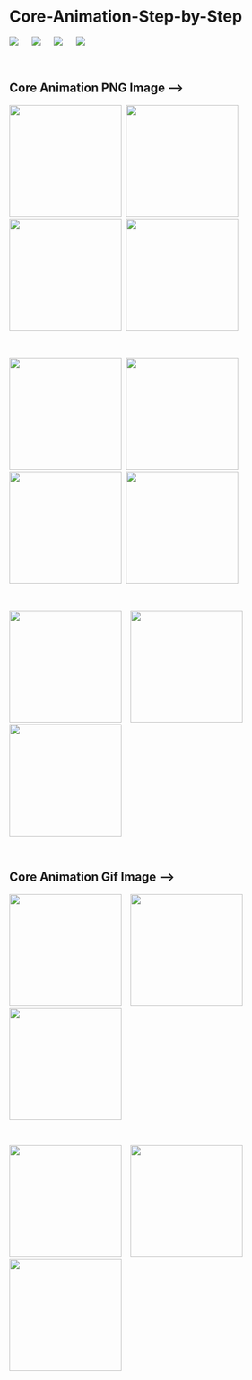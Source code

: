# Core-Animation-Step-by-Step

![](https://img.shields.io/badge/Build-passing-success.svg?style=flat-square)&nbsp;&nbsp;&nbsp;&nbsp;&nbsp;
![](https://img.shields.io/badge/Platform-iOS-ff69b4.svg?style=flat-square)&nbsp;&nbsp;&nbsp;&nbsp;&nbsp;
![](https://img.shields.io/badge/Supported-iOS16.1%20%7C%20OSX%2016.1-4BC51D.svg?style=flat-square)&nbsp;&nbsp;&nbsp;&nbsp;&nbsp;
![](https://img.shields.io/badge/Swift-5.7.1-orange.svg?style=flat-square)

<br/>

## Core Animation PNG Image -->

<img src="./Image sample/0.png" width='200px'>&nbsp;&nbsp;<img src="./Image sample/1.png" width='200px'>&nbsp;&nbsp;<img src="./Image sample/2.png" width='200px'>&nbsp;&nbsp;<img src="./Image sample/3.png" width='200px'>

<br/>

<img src="./Image sample/4.png" width='200px'>&nbsp;&nbsp;<img src="./Image sample/5.png" width='200px'>&nbsp;&nbsp;<img src="./Image sample/6.png" width='200px'>&nbsp;&nbsp;<img src="./Image sample/7.png" width='200px'>

<br/>

<img src="./Image sample/8.png" width='200px'>&nbsp;&nbsp;&nbsp;&nbsp;<img src="./Image sample/9.png" width='200px'>&nbsp;&nbsp;&nbsp;&nbsp;<img src="./Image sample/10.png" width='200px'>

<br/>

## Core Animation Gif Image -->

<img src="./Image sample/v1.gif" width='200px'>&nbsp;&nbsp;&nbsp;&nbsp;<img src="./Image sample/v2.gif" width='200px'>&nbsp;&nbsp;&nbsp;&nbsp;<img src="./Image sample/v3.gif" width='200px'>

<br/>

<img src="./Image sample/v4.gif" width='200px'>&nbsp;&nbsp;&nbsp;&nbsp;<img src="./Image sample/v6.gif" width='200px'>&nbsp;&nbsp;&nbsp;&nbsp;<img src="./Image sample/v7.gif" width='200px'>
